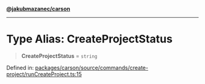 [**@jakubmazanec/carson**](../README.md)

---

# Type Alias: CreateProjectStatus

> **CreateProjectStatus** = `string`

Defined in:
[packages/carson/source/commands/create-project/runCreateProject.ts:15](https://github.com/jakubmazanec/tools/blob/dccfe8e5cee218e88ff4db59e4bf460975897c58/packages/carson/source/commands/create-project/runCreateProject.ts#L15)
